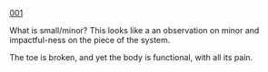[001](http://thecodelesscode.com/case/1)

What is small/minor? This looks like a an observation on minor and impactful-ness on the piece of the system.

The toe is broken, and yet the body is functional, with all its pain.
